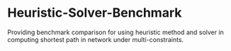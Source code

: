 # Heuristic-Solver-Benchmark
Providing benchmark comparison for using heuristic method and solver in computing shortest path in network under multi-constraints. 
